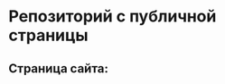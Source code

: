 # Репозиторий с публичной страницы
## Страница сайта:
 
 <!--Вставить ссылку на публичную страницу -->